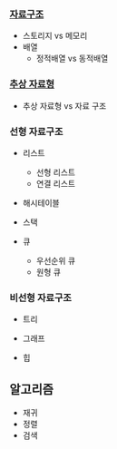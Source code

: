 ### [자료구조]((https://github.com/JIKMAN/Algorithm/blob/master/Data-Structure.md))

* 스토리지 vs 메모리
* 배열
    * 정적배열 vs 동적배열
### [추상 자료형](https://github.com/JIKMAN/Algorithm/blob/master/Data-Structure.md)
* 추상 자료형 vs 자료 구조
### 선형 자료구조

* 리스트
    * 선형 리스트
    * 연결 리스트
* 해시테이블
    
* 스택


* 큐
    * 우선순위 큐
    * 원형 큐



### 비선형 자료구조

* 트리

* 그래프

* 힙

## 알고리즘
* 재귀
* 정렬
* 검색